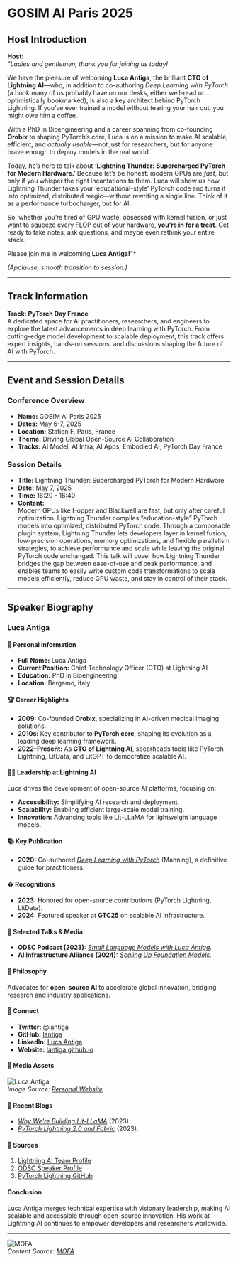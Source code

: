 
# GOSIM AI Paris 2025

## Host Introduction  

**Host:**  
*"Ladies and gentlemen, thank you for joining us today!*  

We have the pleasure of welcoming **Luca Antiga**, the brilliant **CTO of Lightning AI**—who, in addition to co-authoring *Deep Learning with PyTorch* (a book many of us probably have on our desks, either well-read or… optimistically bookmarked), is also a key architect behind PyTorch Lightning. If you’ve ever trained a model without tearing your hair out, you might owe him a coffee.  

With a PhD in Bioengineering and a career spanning from co-founding **Orobix** to shaping PyTorch’s core, Luca is on a mission to make AI scalable, efficient, and *actually usable*—not just for researchers, but for anyone brave enough to deploy models in the real world.  

Today, he’s here to talk about **‘Lightning Thunder: Supercharged PyTorch for Modern Hardware.’** Because let’s be honest: modern GPUs are *fast*, but only if you whisper the right incantations to them. Luca will show us how Lightning Thunder takes your ‘educational-style’ PyTorch code and turns it into optimized, distributed magic—without rewriting a single line. Think of it as a performance turbocharger, but for AI.  

So, whether you’re tired of GPU waste, obsessed with kernel fusion, or just want to squeeze every FLOP out of your hardware, **you’re in for a treat**. Get ready to take notes, ask questions, and maybe even rethink your entire stack.  

Please join me in welcoming **Luca Antiga!**"*  

*(Applause, smooth transition to session.)*  

---

## Track Information  

**Track: PyTorch Day France**  
A dedicated space for AI practitioners, researchers, and engineers to explore the latest advancements in deep learning with PyTorch. From cutting-edge model development to scalable deployment, this track offers expert insights, hands-on sessions, and discussions shaping the future of AI with PyTorch.  

---

## Event and Session Details  

### **Conference Overview**  
- **Name:** GOSIM AI Paris 2025  
- **Dates:** May 6-7, 2025  
- **Location:** Station F, Paris, France  
- **Theme:** Driving Global Open-Source AI Collaboration  
- **Tracks:** AI Model, AI Infra, AI Apps, Embodied AI, PyTorch Day France  

### **Session Details**  
- **Title:** Lightning Thunder: Supercharged PyTorch for Modern Hardware  
- **Date:** May 7, 2025  
- **Time:** 16:20 - 16:40  
- **Content:**  
  Modern GPUs like Hopper and Blackwell are fast, but only after careful optimization. Lightning Thunder compiles “education-style” PyTorch models into optimized, distributed PyTorch code. Through a composable plugin system, Lightning Thunder lets developers layer in kernel fusion, low-precision operations, memory optimizations, and flexible parallelism strategies, to achieve performance and scale while leaving the original PyTorch code unchanged. This talk will cover how Lightning Thunder bridges the gap between ease-of-use and peak performance, and enables teams to easily write custom code transformations to scale models efficiently, reduce GPU waste, and stay in control of their stack.  

---

## Speaker Biography  

### Luca Antiga  

#### 🧠 Personal Information  
- **Full Name:** Luca Antiga  
- **Current Position:** Chief Technology Officer (CTO) at Lightning AI  
- **Education:** PhD in Bioengineering  
- **Location:** Bergamo, Italy  

#### 🏆 Career Highlights  
- **2009:** Co-founded **Orobix**, specializing in AI-driven medical imaging solutions.  
- **2010s:** Key contributor to **PyTorch core**, shaping its evolution as a leading deep learning framework.  
- **2022–Present:** As **CTO of Lightning AI**, spearheads tools like PyTorch Lightning, LitData, and LitGPT to democratize scalable AI.  

#### 🧑‍💻 Leadership at Lightning AI  
Luca drives the development of open-source AI platforms, focusing on:  
- **Accessibility:** Simplifying AI research and deployment.  
- **Scalability:** Enabling efficient large-scale model training.  
- **Innovation:** Advancing tools like Lit-LLaMA for lightweight language models.  

#### 📚 Key Publication  
- **2020:** Co-authored *[Deep Learning with PyTorch](https://www.manning.com/books/deep-learning-with-pytorch)* (Manning), a definitive guide for practitioners.  

#### � Recognitions  
- **2023:** Honored for open-source contributions (PyTorch Lightning, LitData).  
- **2024:** Featured speaker at **GTC25** on scalable AI infrastructure.  

#### 🎤 Selected Talks & Media  
- **ODSC Podcast (2023):** *[Small Language Models with Luca Antiga](https://podcasts.apple.com/us/podcast/small-language-models-with-luca-antiga/id1721516836?i=1000661682191)*.  
- **AI Infrastructure Alliance (2024):** *[Scaling Up Foundation Models](https://www.youtube.com/watch?v=slcG2vJVCNI)*.  

#### 🧠 Philosophy  
Advocates for **open-source AI** to accelerate global innovation, bridging research and industry applications.  

#### 🔗 Connect  
- **Twitter:** [@lantiga](https://twitter.com/lantiga)  
- **GitHub:** [lantiga](https://github.com/lantiga)  
- **LinkedIn:** [Luca Antiga](https://it.linkedin.com/in/lantiga)  
- **Website:** [lantiga.github.io](https://lantiga.github.io)  

#### 📸 Media Assets  
![Luca Antiga](https://lantiga.github.io/favicon.png)  
*Image Source: [Personal Website](https://lantiga.github.io)*  

#### 📝 Recent Blogs  
- *[Why We're Building Lit-LLaMA](https://lightning.ai/pages/author/lucaantiga/)* (2023).  
- *[PyTorch Lightning 2.0 and Fabric](https://lightning.ai/pages/author/lucaantiga/)* (2023).  

#### 📌 Sources  
1. [Lightning AI Team Profile](https://lightning.ai/team)  
2. [ODSC Speaker Profile](https://odsc.com/blog/speaker/luca-antiga/)  
3. [PyTorch Lightning GitHub](https://github.com/Lightning-AI/litData)  

#### Conclusion  
Luca Antiga merges technical expertise with visionary leadership, making AI scalable and accessible through open-source innovation. His work at Lightning AI continues to empower developers and researchers worldwide.  

---

![MOFA](mofa.png)  
*Content Source: [MOFA](https://github.com/moxin-org/mofa)*  
